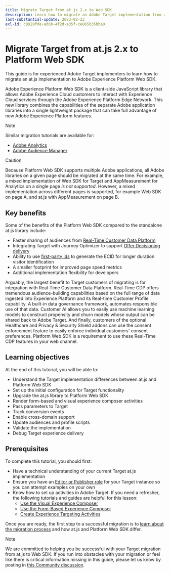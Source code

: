 ```yaml
---
title: Migrate Target from at.js 2.x to Web SDK
description: Learn how to migrate an Adobe Target implementation from at.js 2.x to Adobe Experience Platform Web SDK. Topics include loading the JavaScript library, sending parameters, rendering activities, and other noteworthy callouts.
last-substantial-update: 2023-02-23
exl-id: c8920fde-ad6b-4f2d-a35f-ce865b35bba0
---
```

# Migrate Target from at.js 2.x to Platform Web SDK

This guide is for experienced Adobe Target implementers to learn how to migrate an at.js implementation to Adobe Experience Platform Web SDK. 

Adobe Experience Platform Web SDK is a client-side JavaScript library that allows Adobe Experience Cloud customers to interact with Experience Cloud services through the Adobe Experience Platform Edge Network. This new library combines the capabilities of the separate Adobe application libraries into a single lightweight package that can take full advantage of new Adobe Experience Platform features.


>[!NOTE]
>
>Similar migration tutorials are available for:
>
> * [Adobe Analytics](../tutorial-migrate-analytics-websdk/migration-to-websdk-overview.md)
> * [Adobe Audience Manager](https://experienceleague.adobe.com/en/docs/audience-manager/user-guide/migrate-to-web-sdk/appmeasurement-to-web-sdk)

>[!CAUTION]
>
> Because Platform Web SDK supports multiple Adobe applications, all Adobe libraries on a given page should be migrated at the same time. For example, a mixed implementation of Web SDK for Target and AppMeasurement for Analytics on a single page _is not supported_. However, a mixed implementation across different pages is supported, for example Web SDK on page A, and at.js with AppMeasurement on page B.



## Key benefits

Some of the benefits of the Platform Web SDK compared to the standalone at.js library include:

* Faster sharing of audiences from [Real-Time Customer Data Platform](https://experienceleague.adobe.com/en/docs/platform-learn/tutorials/destinations/target/next-hit-personalization)
* Integrating Target with Journey Optimizer to support [Offer Decisioning delivery](https://experienceleague.adobe.com/en/docs/target/using/integrate/ajo/offer-decision)
* Ability to use [first-party ids](https://experienceleague.adobe.com/en/docs/platform-learn/data-collection/edge-network/generate-first-party-device-ids) to generate the ECID for longer duration visitor identification
* A smaller footprint for improved page speed metrics
* Additional implementation flexibility for developers

Arguably, the largest benefit to Target customers of migrating is for integration with Real-Time Customer Data Platform. Real-Time CDP offers tremendous audience-building capabilities based on the full range of data ingested into Experience Platform and its Real-time Customer Profile capability. A built-in data governance framework, automates responsible use of that data. Customer AI allows you to easily use machine learning models to construct propensity and churn models whose output can be shared back to Adobe Target. And finally, customers of the optional Healthcare and Privacy & Security Shield addons can use the consent enforcement feature to easily enforce individual customers' consent preferences. Platform Web SDK is a requirement to use these Real-Time CDP features in your web channel.

## Learning objectives

At the end of this tutorial, you will be able to:

* Understand the Target implementation differences between at.js and Platform Web SDK
* Set up the initial configuration for Target functionality
* Upgrade the at.js library to Platform Web SDK
* Render form-based and visual experience composer activities
* Pass parameters to Target
* Track conversion events
* Enable cross-domain support
* Update audiences and profile scripts
* Validate the implementation
* Debug Target experience delivery 


## Prerequisites

To complete this tutorial, you should first:

* Have a technical understanding of your current Target at.js implementation
* Ensure you have an [Editor or Publisher role](https://experienceleague.adobe.com/docs/target/using/administer/manage-users/enterprise/properties-overview.html#section_8C425E43E5DD4111BBFC734A2B7ABC80) for your Target instance so you can attempt examples on your own
* Know how to set up activities in Adobe Target. If you need a refresher, the following tutorials and guides are helpful for this lesson:
    * [Use the Visual Experience Composer](https://experienceleague.adobe.com/docs/target-learn/tutorials/experiences/use-the-visual-experience-composer.html)
    * [Use the Form-Based Experience Composer](https://experienceleague.adobe.com/docs/target-learn/tutorials/experiences/use-the-form-based-experience-composer.html)
    * [Create Experience Targeting Activities](https://experienceleague.adobe.com/docs/target-learn/tutorials/activities/create-experience-targeting-activities.html)

Once you are ready, the first step to a successful migration is to [learn about the migration process](migration-overview.md) and how at.js and Platform Web SDK differ.

>[!NOTE]
>
>We are committed to helping you be successful with your Target migration from at.js to Web SDK. If you run into obstacles with your migration or feel like there is critical information missing in this guide, please let us know by posting in [this Community discussion](https://experienceleaguecommunities.adobe.com/t5/adobe-experience-platform-data/tutorial-discussion-migrate-target-from-at-js-to-web-sdk/m-p/575587#M463).

